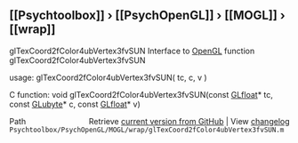 ## [[Psychtoolbox]] &#8250; [[PsychOpenGL]] &#8250; [[MOGL]] &#8250; [[wrap]]

glTexCoord2fColor4ubVertex3fvSUN  Interface to [OpenGL](OpenGL) function glTexCoord2fColor4ubVertex3fvSUN  
  
usage:  glTexCoord2fColor4ubVertex3fvSUN( tc, c, v )  
  
C function:  void glTexCoord2fColor4ubVertex3fvSUN(const [GLfloat](GLfloat)\* tc, const [GLubyte](GLubyte)\* c, const [GLfloat](GLfloat)\* v)  




<div class="code_header" style="text-align:right;">
  <span style="float:left;">Path&nbsp;&nbsp;</span> <span class="counter">Retrieve <a href=
  "https://raw.github.com/Psychtoolbox-3/Psychtoolbox-3/beta/Psychtoolbox/PsychOpenGL/MOGL/wrap/glTexCoord2fColor4ubVertex3fvSUN.m">current version from GitHub</a> | View <a href=
  "https://github.com/Psychtoolbox-3/Psychtoolbox-3/commits/beta/Psychtoolbox/PsychOpenGL/MOGL/wrap/glTexCoord2fColor4ubVertex3fvSUN.m">changelog</a></span>
</div>
<div class="code">
  <code>Psychtoolbox/PsychOpenGL/MOGL/wrap/glTexCoord2fColor4ubVertex3fvSUN.m</code>
</div>


